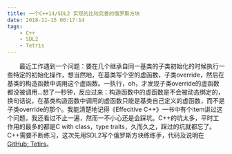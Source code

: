 ```yaml
---
title: 一个C++14/SDL2 实现的比较完善的俄罗斯方块
date: 2018-11-15 00:17:14
tags:
	- C++
	- SDL2
	- Tetris
---
```

&emsp;&emsp;最近工作遇到一个问题：要在几个继承自同一基类的子类初始化的时候执行一些特定的初始化操作，想当然地，在基类写个空的虚函数，子类override，然后在基类的构造函数中调用这个虚函数。一执行，oh，才发现子类override的虚函数都没被调用...<!-- more -->想了一秒钟，反应过来：构造函数中的虚函数是不会被动态绑定的，换句话说，在基类构造函数中调用的虚函数只能是基类自己定义的虚函数，而不是子类override的那个。我能清楚地记得《Effecitive C++》一书中有个item讲过这个问题，我还看过不止一遍，然而一不小心还是会踩坑。C++的坑太多，平时工作用的最多的都是C with class，type traits，久而久之，踩过的坑就都忘了。C++需要不断练习，这次先用SDL2写个俄罗斯方块练练手，代码及说明在 [GitHub: Tetirs](https://github.com/zzzz-qq/toys/tree/master/tetris)。